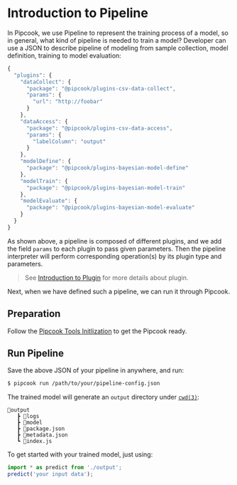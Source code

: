# Introduction to Pipeline

In Pipcook, we use Pipeline to represent the training process of a model, so in general, what kind of pipeline is needed to train a model? Developer can use a JSON to describe pipeline of modeling from sample collection, model definition, training to model evaluation:

```js
{
  "plugins": {
    "dataCollect": {
      "package": "@pipcook/plugins-csv-data-collect",
      "params": {
        "url": "http://foobar"
      }
    },
    "dataAccess": {
      "package": "@pipcook/plugins-csv-data-access",
      "params": {
        "labelColumn": "output"
      }
    },
    "modelDefine": {
      "package": "@pipcook/plugins-bayesian-model-define"
    },
    "modelTrain": {
      "package": "@pipcook/plugins-bayesian-model-train"
    },
    "modelEvaluate": {
      "package": "@pipcook/plugins-bayesian-model-evaluate"
    }
  }
}
```

As shown above, a pipeline is composed of different plugins, and we add the field `params` to each plugin to pass given parameters. Then the pipeline interpreter will perform corresponding operation(s) by its plugin type and parameters.

> See [Introduction to Plugin](./intro-to-plugin.md) for more details about plugin.

Next, when we have defined such a pipeline, we can run it through Pipcook.

## Preparation

Follow the [Pipcook Tools Initlization](./pipcook-tools.md#environment-setup) to get the Pipcook ready.

## Run Pipeline

Save the above JSON of your pipeline in anywhere, and run:

```sh
$ pipcook run /path/to/your/pipeline-config.json
```

The trained model will generate an `output` directory under [`cwd(3)`](https://linux.die.net/man/3/cwd):

```
📂output
   ┣ 📂logs
   ┣ 📂model
   ┣ 📜package.json
   ┣ 📜metadata.json
   ┗ 📜index.js
```

To get started with your trained model, just using:

```js
import * as predict from './output';
predict('your input data');
```
